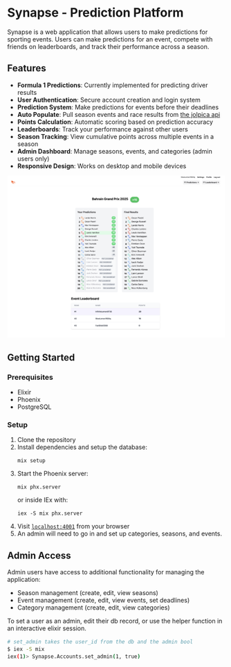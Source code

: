 # Synapse - Prediction Platform

Synapse is a web application that allows users to make predictions for sporting events. Users can make predictions for an event, compete with friends on leaderboards, and track their performance across a season.

## Features

- **Formula 1 Predictions**: Currently implemented for predicting driver results
- **User Authentication**: Secure account creation and login system
- **Prediction System**: Make predictions for events before their deadlines
- **Auto Populate**: Pull season events and race results from [the jolpica api](https://github.com/jolpica/jolpica-f1)
- **Points Calculation**: Automatic scoring based on prediction accuracy
- **Leaderboards**: Track your performance against other users
- **Season Tracking**: View cumulative points across multiple events in a season
- **Admin Dashboard**: Manage seasons, events, and categories (admin users only)
- **Responsive Design**: Works on desktop and mobile devices

![alt text](screenshot.png)

## Getting Started

### Prerequisites

- Elixir
- Phoenix
- PostgreSQL

### Setup

1. Clone the repository
2. Install dependencies and setup the database:
   ```
   mix setup
   ```
3. Start the Phoenix server:
   ```
   mix phx.server
   ```
   or inside IEx with:
   ```
   iex -S mix phx.server
   ```
4. Visit [`localhost:4001`](http://localhost:4001) from your browser
5. An admin will need to go in and set up categories, seasons, and events.

## Admin Access

Admin users have access to additional functionality for managing the application:

- Season management (create, edit, view seasons)
- Event management (create, edit, view events, set deadlines)
- Category management (create, edit, view categories)

To set a user as an admin, edit their db record, or use the helper function in an interactive elixir session.
```bash
# set_admin takes the user_id from the db and the admin bool
$ iex -S mix
iex(1)> Synapse.Accounts.set_admin(1, true)
```
